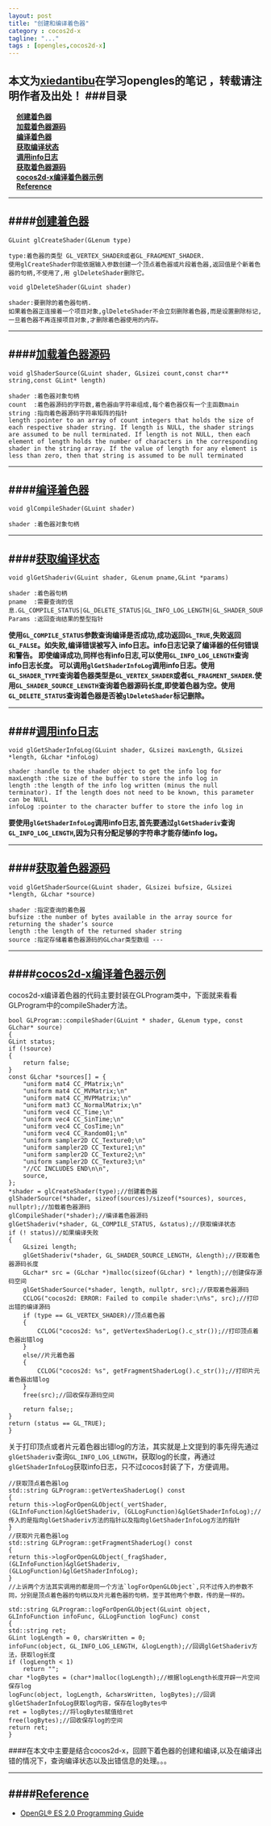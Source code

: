 ```yaml
---
layout: post
title: "创建和编译着色器"
category : cocos2d-x
tagline: "..."
tags : [opengles,cocos2d-x]
---
```

 本文为[xiedantibu](http://blog.xulingmin.com/)在学习opengles的笔记
，转载请注明作者及出处！ 
###目录
 ----
 <a id='top' name='top'></a>
 &nbsp;&nbsp;&nbsp;&nbsp;[**创建着色器**](#create)    
 &nbsp;&nbsp;&nbsp;&nbsp;[**加载着色器源码**](#loadsource)  
 &nbsp;&nbsp;&nbsp;&nbsp;[**编译着色器**](#CompileShader)   
 &nbsp;&nbsp;&nbsp;&nbsp;[**获取编译状态**](#COMPILESTATUS)   
 &nbsp;&nbsp;&nbsp;&nbsp;[**调用info日志**](#info)   
 &nbsp;&nbsp;&nbsp;&nbsp;[**获取着色器源码**](#getsource)   
 &nbsp;&nbsp;&nbsp;&nbsp;[**cocos2d-x编译着色器示例**](#cocobuildshader)   
 &nbsp;&nbsp;&nbsp;&nbsp;[**Reference**](#Reference) 
 
 --- 
<a id='create' name='create'> </a>
####[创建着色器](#top)
---
`GLuint glCreateShader(GLenum type)`  

	type:着色器的类型 GL_VERTEX_SHADER或者GL_FRAGMENT_SHADER.
	使用glCreateShader你能依据输入参数创建一个顶点着色器或片段着色器,返回值是个新着色器的句柄,不使用了,用 glDeleteShader删除它。

`void glDeleteShader(GLuint shader)`

	shader:要删除的着色器句柄.
	如果着色器正连接着一个项目对象,glDeleteShader不会立刻删除着色器,而是设置删除标记,一旦着色器不再连接项目对象,才删除着色器使用的内存。

 --- 
<a id='loadsource' name='loadsource'> </a>
####[加载着色器源码](#top)
---

`void glShaderSource(GLuint shader, GLsizei count,const char** string,const GLint* length)`

	shader :着色器对象句柄
	count  :着色器源码的字符数,着色器由字符串组成,每个着色器仅有一个主函数main
	string :指向着色器源码字符串矩阵的指针
	length :pointer to an array of count integers that holds the size of each respective shader string. If length is NULL, the shader strings are assumed to be null terminated. If length is not NULL, then each element of length holds the number of characters in the corresponding shader in the string array. If the value of length for any element is less than zero, then that string is assumed to be null terminated

 --- 
<a id='CompileShader' name='CompileShader'> </a>
####[编译着色器](#top)
---

`void glCompileShader(GLuint shader)`

	shader :着色器对象句柄

 --- 
<a id='COMPILESTATUS' name='COMPILESTATUS'> </a>
####[获取编译状态](#top)
---

`void glGetShaderiv(GLuint shader, GLenum pname,GLint *params)`

	shader :着色器句柄
	pname  :需要查询的信息.GL_COMPILE_STATUS|GL_DELETE_STATUS|GL_INFO_LOG_LENGTH|GL_SHADER_SOURCE_LENGTH|GL_SHADER_TYPE
	Params :返回查询结果的整型指针

**使用`GL_COMPILE_STATUS`参数查询编译是否成功,成功返回`GL_TRUE`,失败返回`GL_FALSE`。如失败,编译错误被写入 info日志。info日志记录了编译器的任何错误和警告。 即使编译成功,同样也有info日志,可以使用`GL_INFO_LOG_LENGTH`查询 info日志长度。 可以调用`glGetShaderInfoLog`调用info日志。使用`GL_SHADER_TYPE`查询着色器类型是`GL_VERTEX_SHADER`或者`GL_FRAGMENT_SHADER`.使用`GL_SHADER_SOURCE_LENGTH`查询着色器源码长度,即使着色器为空。使用`GL_DELETE_STATUS`查询着色器是否被`glDeleteShader`标记删除。**

 --- 
<a id='info' name='info'> </a>
####[调用info日志](#top)
---

`void glGetShaderInfoLog(GLuint shader, GLsizei maxLength, GLsizei *length, GLchar *infoLog)`

	shader :handle to the shader object to get the info log for
	maxLength :the size of the buffer to store the info log in
	length :the length of the info log written (minus the null terminator). If the length does not need to be known, this parameter can be NULL
	infoLog :pointer to the character buffer to store the info log in

**要使用`glGetShaderInfoLog`调用info日志,首先要通过`glGetShaderiv`查询`GL_INFO_LOG_LENGTH`,因为只有分配足够的字符串才能存储info log。**

 --- 
<a id='getsource' name='getsource'> </a>
####[获取着色器源码](#top)
---
`void glGetShaderSource(GLuint shader, GLsizei bufsize, GLsizei *length, GLchar *source)`

	shader :指定查询的着色器
	bufsize :the number of bytes available in the array source for returning the shader’s source
    length :the length of the returned shader string
    source :指定存储着着色器源码的GLchar类型数组 --- 
---
<a id='cocobuildshader' name='cocobuildshader'> </a>
####[cocos2d-x编译着色器示例](#top)
---
cocos2d-x编译着色器的代码主要封装在GLProgram类中，下面就来看看GLProgram中的compileShader方法。

	bool GLProgram::compileShader(GLuint * shader, GLenum type, const GLchar* source)
	{
    GLint status;
    if (!source)
    {
        return false;
    }
    const GLchar *sources[] = {
        "uniform mat4 CC_PMatrix;\n"
        "uniform mat4 CC_MVMatrix;\n"
        "uniform mat4 CC_MVPMatrix;\n"
        "uniform mat3 CC_NormalMatrix;\n"
        "uniform vec4 CC_Time;\n"
        "uniform vec4 CC_SinTime;\n"
        "uniform vec4 CC_CosTime;\n"
        "uniform vec4 CC_Random01;\n"
        "uniform sampler2D CC_Texture0;\n"
        "uniform sampler2D CC_Texture1;\n"
        "uniform sampler2D CC_Texture2;\n"
        "uniform sampler2D CC_Texture3;\n"
        "//CC INCLUDES END\n\n",
        source,
    };
    *shader = glCreateShader(type);//创建着色器
    glShaderSource(*shader, sizeof(sources)/sizeof(*sources), sources, nullptr);//加载着色器源码
    glCompileShader(*shader);//编译着色器源码
    glGetShaderiv(*shader, GL_COMPILE_STATUS, &status);//获取编译状态
    if (! status)//如果编译失败
    {
        GLsizei length;
        glGetShaderiv(*shader, GL_SHADER_SOURCE_LENGTH, &length);//获取着色器源码长度
        GLchar* src = (GLchar *)malloc(sizeof(GLchar) * length);//创建保存源码空间
        glGetShaderSource(*shader, length, nullptr, src);//获取着色器源码
        CCLOG("cocos2d: ERROR: Failed to compile shader:\n%s", src);//打印出错的编译源码    
        if (type == GL_VERTEX_SHADER)//顶点着色器
        {
            CCLOG("cocos2d: %s", getVertexShaderLog().c_str());//打印顶点着色器出错log
        }
        else//片元着色器
        {
            CCLOG("cocos2d: %s", getFragmentShaderLog().c_str());//打印片元着色器出错log
        }
        free(src);//回收保存源码空间

        return false;;
    }
    return (status == GL_TRUE);
	}
关于打印顶点或者片元着色器出错log的方法，其实就是上文提到的事先得先通过`glGetShaderiv`查询`GL_INFO_LOG_LENGTH`，获取log的长度，再通过`glGetShaderInfoLog`获取info日志，只不过cocos封装了下，方便调用。
	
	//获取顶点着色器log
	std::string GLProgram::getVertexShaderLog() const
	{
    return this->logForOpenGLObject(_vertShader, (GLInfoFunction)&glGetShaderiv, (GLLogFunction)&glGetShaderInfoLog);//传入的是指向glGetShaderiv方法的指针以及指向glGetShaderInfoLog方法的指针
	}
	//获取片元着色器log
	std::string GLProgram::getFragmentShaderLog() const
	{
    return this->logForOpenGLObject(_fragShader, (GLInfoFunction)&glGetShaderiv, 	(GLLogFunction)&glGetShaderInfoLog);
	}
	//上诉两个方法其实调用的都是同一个方法`logForOpenGLObject`,只不过传入的参数不同，分别是顶点着色器的句柄以及片元着色器的句柄，至于其他两个参数，传的是一样的。
	
	std::string GLProgram::logForOpenGLObject(GLuint object, GLInfoFunction infoFunc, GLLogFunction logFunc) const
	{
    std::string ret;
    GLint logLength = 0, charsWritten = 0;
    infoFunc(object, GL_INFO_LOG_LENGTH, &logLength);//回调glGetShaderiv方法，获取log长度
    if (logLength < 1)
        return "";
    char *logBytes = (char*)malloc(logLength);//根据logLength长度开辟一片空间保存log
    logFunc(object, logLength, &charsWritten, logBytes);//回调glGetShaderInfoLog获取log内容，保存在logBytes中
    ret = logBytes;//将logBytes赋值给ret
    free(logBytes);//回收保存log的空间
    return ret;
	}

####在本文中主要是结合cocos2d-x，回顾下着色器的创建和编译,以及在编译出错的情况下，查询编译状态以及出错信息的处理。。。

---
<a id='Reference' name='Reference'> </a>
####[Reference](#top)
---

* [OpenGL® ES 2.0 Programming Guide](http://www.opengles-book.com/es2/index.html)